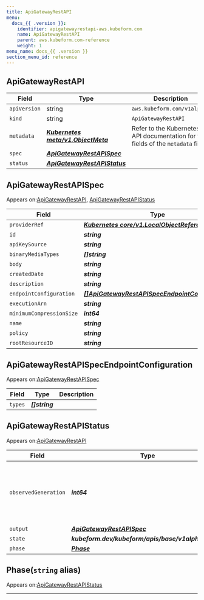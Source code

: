 ```yaml
---
title: ApiGatewayRestAPI
menu:
  docs_{{ .version }}:
    identifier: apigatewayrestapi-aws.kubeform.com
    name: ApiGatewayRestAPI
    parent: aws.kubeform.com-reference
    weight: 1
menu_name: docs_{{ .version }}
section_menu_id: reference
---
```


## ApiGatewayRestAPI
| Field | Type | Description |
| ------ | ----- | ----------- |
| `apiVersion` | string | `aws.kubeform.com/v1alpha1` |
|    `kind` | string | `ApiGatewayRestAPI` |
| `metadata` | ***[Kubernetes meta/v1.ObjectMeta](https://v1-18.docs.kubernetes.io/docs/reference/generated/kubernetes-api/v1.18/#objectmeta-v1-meta)***|Refer to the Kubernetes API documentation for the fields of the `metadata` field.|
| `spec` | ***[ApiGatewayRestAPISpec](#apigatewayrestapispec)***||
| `status` | ***[ApiGatewayRestAPIStatus](#apigatewayrestapistatus)***||
## ApiGatewayRestAPISpec

Appears on:[ApiGatewayRestAPI](#apigatewayrestapi), [ApiGatewayRestAPIStatus](#apigatewayrestapistatus)

| Field | Type | Description |
| ------ | ----- | ----------- |
| `providerRef` | ***[Kubernetes core/v1.LocalObjectReference](https://v1-18.docs.kubernetes.io/docs/reference/generated/kubernetes-api/v1.18/#localobjectreference-v1-core)***||
| `id` | ***string***||
| `apiKeySource` | ***string***| ***(Optional)*** |
| `binaryMediaTypes` | ***[]string***| ***(Optional)*** |
| `body` | ***string***| ***(Optional)*** |
| `createdDate` | ***string***| ***(Optional)*** |
| `description` | ***string***| ***(Optional)*** |
| `endpointConfiguration` | ***[[]ApiGatewayRestAPISpecEndpointConfiguration](#apigatewayrestapispecendpointconfiguration)***| ***(Optional)*** |
| `executionArn` | ***string***| ***(Optional)*** |
| `minimumCompressionSize` | ***int64***| ***(Optional)*** |
| `name` | ***string***||
| `policy` | ***string***| ***(Optional)*** |
| `rootResourceID` | ***string***| ***(Optional)*** |
## ApiGatewayRestAPISpecEndpointConfiguration

Appears on:[ApiGatewayRestAPISpec](#apigatewayrestapispec)

| Field | Type | Description |
| ------ | ----- | ----------- |
| `types` | ***[]string***||
## ApiGatewayRestAPIStatus

Appears on:[ApiGatewayRestAPI](#apigatewayrestapi)

| Field | Type | Description |
| ------ | ----- | ----------- |
| `observedGeneration` | ***int64***| ***(Optional)*** Resource generation, which is updated on mutation by the API Server.|
| `output` | ***[ApiGatewayRestAPISpec](#apigatewayrestapispec)***| ***(Optional)*** |
| `state` | ***kubeform.dev/kubeform/apis/base/v1alpha1.State***| ***(Optional)*** |
| `phase` | ***[Phase](#phase)***| ***(Optional)*** |
## Phase(`string` alias)

Appears on:[ApiGatewayRestAPIStatus](#apigatewayrestapistatus)

---
